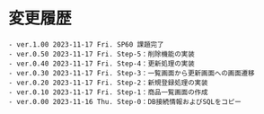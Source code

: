 # 変更履歴

	- ver.1.00 2023-11-17 Fri. SP60 課題完了
	- ver.0.50 2023-11-17 Fri. Step-5：削除機能の実装
	- ver.0.40 2023-11-17 Fri. Step-4：更新処理の実装
	- ver.0.30 2023-11-17 Fri. Step-3：一覧画面から更新画面への画面遷移
	- ver.0.20 2023-11-17 Fri. Step-2：新規登録処理の実装
	- ver.0.10 2023-11-17 Fri. Step-1：商品一覧画面の作成
	- ver.0.00 2023-11-16 Thu. Step-0：DB接続情報およびSQLをコピー
